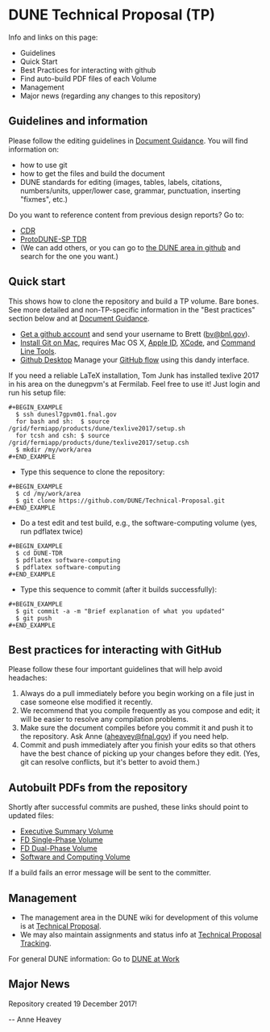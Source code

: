 # DUNE Technical Proposal (TP)
Info and links on this page:

* Guidelines
* Quick Start
* Best Practices for interacting with github
* Find auto-build PDF files of each Volume
* Management
* Major news (regarding any changes to this repository)

## Guidelines and information

Please follow the editing guidelines in [Document Guidance](https://github.com/DUNE/document-guidance). You will find information on:
* how to use git
* how to get the files and build the document
* DUNE standards for editing (images, tables, labels, citations, numbers/units, upper/lower case, grammar, punctuation, inserting "fixmes", etc.)

Do you want to reference content from previous design reports? Go to: 

* [CDR](https://github.com/DUNE/cdr)
* [ProtoDUNE-SP TDR](https://github.com/DUNE/protodune-tdr)
* (We can add others, or you can go to [the DUNE area in github](https://github.com/DUNE) and search for the one you want.)

## Quick start
This shows how to clone the repository and build a TP volume. Bare bones. See more detailed and non-TP-specific information in the "Best practices" section below and at [Document Guidance](https://github.com/DUNE/document-guidance).

-  [Get a github account](https://help.github.com/articles/signing-up-for-a-new-github-account) and send your username to Brett (bv@bnl.gov).
-  [Install Git on Mac](https://github.com/DUNE/document-guidance/blob/master/install-git-on-mac.org), requires Mac OS X, [Apple ID](https://appleid.apple.com), [XCode](https://developer.apple.com/xcode/downloads), and [Command Line Tools](https://developer.apple.com/download/more/).
-  [Github Desktop](https://desktop.github.com/) Manage your [GitHub flow](https://guides.github.com/introduction/flow/) using this dandy interface. 

If you need a reliable LaTeX installation, Tom Junk has installed texlive 2017 in his area on the dunegpvm's at Fermilab. Feel free to use it! Just login and run his setup file:

```
#+BEGIN_EXAMPLE
  $ ssh dunesl7gpvm01.fnal.gov  
  for bash and sh:  $ source /grid/fermiapp/products/dune/texlive2017/setup.sh
  for tcsh and csh: $ source /grid/fermiapp/products/dune/texlive2017/setup.csh
  $ mkdir /my/work/area
#+END_EXAMPLE
```


 
- Type this sequence to clone the repository:
```
#+BEGIN_EXAMPLE
  $ cd /my/work/area
  $ git clone https://github.com/DUNE/Technical-Proposal.git
#+END_EXAMPLE
```
 
- Do a test edit and test build, e.g., the software-computing volume (yes, run pdflatex twice)
```
#+BEGIN_EXAMPLE
  $ cd DUNE-TDR
  $ pdflatex software-computing
  $ pdflatex software-computing
#+END_EXAMPLE
```
 
- Type this sequence to commit (after it builds successfully):
```
#+BEGIN_EXAMPLE
  $ git commit -a -m "Brief explanation of what you updated"
  $ git push
#+END_EXAMPLE
```


## Best practices for interacting with GitHub
Please follow these four important guidelines that will help avoid headaches:

1. Always do a pull immediately before you begin working on a file just in case someone else modified it recently.
2. We recommend that you compile frequently as you compose and edit; it will be easier to resolve any compilation problems.
3. Make sure the document compiles before you commit it and push it to the repository. Ask Anne (aheavey@fnal.gov) if you need help.
4. Commit and push immediately after you finish your edits so that others have the best chance of picking up your changes before they edit.  (Yes, git can resolve conflicts, but it's better to avoid them.)

## Autobuilt PDFs from the repository

Shortly after successful commits are pushed, these links should point to updated files:  

* [Executive Summary Volume](https://dune.bnl.gov/docs/executive-summary.pdf)
* [FD Single-Phase Volume](https://dune.bnl.gov/docs/far-detector-single-phase.pdf)
* [FD Dual-Phase Volume](https://dune.bnl.gov/docs/far-detector-dual-phase.pdf)
* [Software and Computing Volume](https://dune.bnl.gov/docs/software-computing.pdf)

If a build fails an error message will be sent to the committer.



## Management

* The management area in the DUNE wiki for development of this volume is at [Technical Proposal](https://wiki.dunescience.org/wiki/Technical_Proposal).
* We may also maintain assignments and status info at [Technical Proposal Tracking](https://wiki.dunescience.org/wiki/Technical_Proposal_Tracking).

For general DUNE information: Go to [DUNE at Work](https://web.fnal.gov/collaboration/DUNE/SitePages/home.aspx)


## Major News
Repository created 19 December 2017!

-- Anne Heavey

